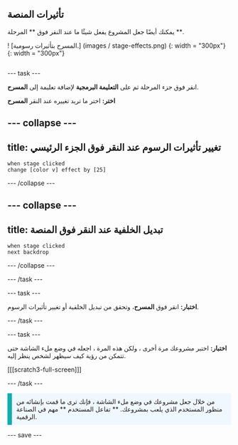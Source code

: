 ## تأثيرات المنصة

<div style="display: flex; flex-wrap: wrap">
<div style="flex-basis: 200px; flex-grow: 1; margin-right: 15px;">
يمكنك أيضًا جعل المشروع يفعل شيئًا ما عند النقر فوق ** المرحلة **.
</div>
<div>

! [المسرح بتأثيرات رسومية.] (images / stage-effects.png) {: width = "300px"} 
{: width = "300px"}  

</div>
</div>

--- task ---

انقر فوق جزء المرحلة ثم على **التعليمة البرمجية** لإضافة تعليمة إلى **المسرح**.

**اختر:** اختر ما تريد تغييره عند النقر **المسرح**

--- collapse ---
---
title: تغيير تأثيرات الرسوم عند النقر فوق الجزء الرئيسي
---

```blocks3
when stage clicked
change [color v] effect by [25]
```

--- /collapse ---

--- collapse ---
---
title: تبديل الخلفية عند النقر فوق المنصة
---

```blocks3
when stage clicked
next backdrop
```

--- /collapse ---

--- /task ---

--- task ---

**اختبار:** انقر فوق **المسرح**، وتحقق من تبديل الخلفية أو تغيير تأثيرات الرسوم.

--- /task ---

--- task ---

**اختبار:** اختبر مشروعك مرة أخرى ، ولكن هذه المرة ، اجعله في وضع ملء الشاشة حتى تتمكن من رؤية كيف سيظهر لشخص ينظر إليه.

[[[scratch3-full-screen]]]

--- /task ---

<p style="border-left: solid; border-width:10px; border-color: #0faeb0; background-color: aliceblue; padding: 10px;">
من خلال جعل مشروعك في وضع ملء الشاشة ، فإنك ترى ما قمت بإنشائه من منظور المستخدم الذي يلعب بمشروعك. ** تفاعل المستخدم ** مهم في الصناعة الرقمية. 
</p>

--- save ---
